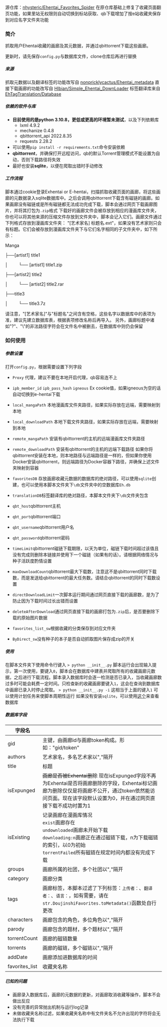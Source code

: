 源仓库：[nhysteric/Ehentai_Favorites_Spider](https://github.com/nhysteric/Ehentai_Favorites_Spider)
在原仓库基础上修复了收藏页面翻页功能，如果里站无权限则自动切换到标站获取、qb下载增加了按e站收藏夹保存到对应名字文件夹功能
### 简介

抓取用户Ehentai收藏的画廊及其元数据，并通过qbittorrent下载这些画廊。

更新时，请先保存```config.py```与数据库文件，clone仓库后再进行替换


##### 来源

抓取元数据以及翻译标签的功能改写自 [nonpricklycactus/Ehentai_metadata](https://github.com/nonpricklycactus/Ehentai_metadata)
直接下载画廊的功能改写自 [HIbian/Simple_Ehentai_DownLoader](https://github.com/HIbian/Simple_Ehentai_DownLoader)
标签翻译库来自 [EhTagTranslation/Database](https://github.com/EhTagTranslation/Database)

##### 依赖的软件与库

* **目前使用的是python 3.10.8，更低或更高的环境暂未测试**，以及下列依赖库
  * lxml 4.9.2
  * mechanize 0.4.8
  * qbittorrent_api 2022.8.35
  * requests 2.28.2
* 可以使用`pip install -r requirements.txt`命令安装依赖
* **qbittorrent**，并确保打开远程访问，qb的默认Torrent管理模式不能设置为自动，否则下载路径将失效
* 最好也安装**sqlite**，以便在爬取出错时手动修改

##### 工作流程

脚本通过cookie登录Exhentai or E-hentai，扫描抓取收藏页面的画廊，将这些画廊的元数据录入sqlite数据库中。之后会调用qbittorrent下载含有磁链的画廊。如果画廊没有磁链或是所有磁链都无法成功完成下载，脚本会通过网页下载画廊图片，并将其打包为``.zip``格式
下载好的画廊文件会被存放到相应的漫画库文件夹，你也可以将其他来源的压缩文件存放到文件夹中，脚本会记入它们。画廊文件通过下列格式存放到漫画库文件夹：
"[艺术家名] 标题名.ext"，如果没有艺术家则只会有标题。它们会被存放到漫画库文件夹下与它们名字相同的子文件夹中，如下所示：

Manga

├──[artist1] title1

│&ensp;&ensp;&ensp;&ensp;&ensp;└── [artist1] title1.zip

├──[artist2] title2

│&ensp;&ensp;&ensp;&ensp;&ensp;└── [artist2] title2.rar

├──title3

│&ensp;&ensp;&ensp;&ensp;&ensp;└── title3.7z


请注意，"[艺术家名]"与"标题名"之间含有空格，这些名字以数据库中的表项为准，建议先建立数据库表，根据表项修改名称后再导入。
另外，画廊标题中诸如"?"、"\\"的非法路径字符会在文件名中被删去，在数据库中则仍会保留

### 如何使用

##### 参数设置

打开`config.py`，根据需要设置下列字段

* `Proxy` 代理，建议不要在本地开启代理，qb容易连不上
* `ipb_member_id` `ipb_pass_hash` `igneous` Ex cookie值，如果igneous为空的话自动切换到e-hentai下载
  
* `local_mangaPath` 本地漫画库文件夹路径，如果实际存放在远端，需要映射到本地
* `local_downloadPath` 本地下载文件夹路径，如果实际存放在远端，需要映射到本地
* `remote_mangaPath` 安装有qbittorrent的主机的远端漫画库文件夹路径
* `remote_downloadPath` 安装有qbittorrent的主机的远端下载路径
  如果你将qbittorrent安装在本地，则本地路径与远端路径是一样的，但如果你使用Docker安装qbittorrent，则远端路径为Docker容器下路径，并确保上述文件夹映射到容器
* `favoritesDB` 存放画廊收藏元数据的数据库的绝对路径，可以使用`sqlite`创建，也可以使用本脚本文件夹下``\db``文件夹中的空数据库``Eh.db``
* `translationDB`标签翻译库的绝对路径，本脚本文件夹下``\db``文件夹包含
* `qbt_host`qbittorrent主机
* `qbt_port`qbittorrent端口
* `qbt_username`qbittorrent用户名
* `qbt_password`qbittorrent密码
* `timeLimit`qbittorrent磁链下载期限，以天为单位，磁链下载时间超过该值且没有完成则删除本链接并使用下一个磁链（如果有的话）。请根据网络情况与种子活跃度酌情设置
* `maxDownloadCount`qbittorrent最大下载数，注意这不是qbittorrent同时下载数，而是发送给qbittorrent的最大任务数。请结合qbittorrent的同时下载数设置
* `directDownloadLimit`一次脚本运行期间通过网页直接下载的画廊数，是为了防止因为下载时间过长出错而设置
* `deleteAfterDownload`通过网页直接下载的画廊打包为``.zip``后，是否要删除下载的原始图片数据
* `favorites_list_sw`根据收藏的分类保存到对应文件夹
* `ByDirect_sw`没有种子的本子是否自动抓取图片保存成zip的开关
##### 使用

在脚本文件夹下使用命令行键入
```> python __init__.py```
脚本运行会出现输入提示，第一次使用，要键入```0```，脚本会在数据库中建表并爬取所有的收藏画廊元数据，之后进行下载流程。脚本录入数据库时会逐一检测是否已录入，当收藏画廊数过多时可能会耗费一定时间。只检查新的收藏画廊要键入```1```，这会在查询到数据库中画廊已录入时停止爬取。
```> python __init__.py -i``` 这相当于上面的键入```1```
可以使用计划任务来使脚本周期性运行
如果没有安装```sqlite```，可以使用[这个](https://inloop.github.io/sqlite-viewer/)来查看数据库

##### 数据库字段

| 字段名 |  |
|  ----  | ----  |
| gid |主键，由画廊id与画廊token构成。形如："gid/token"
|authors|艺术家名，多名艺术家以","隔开
|title|标题
|isExpunged|~~画廊是否被Exhentai删除~~ 现在isExpunged字段不再为Exhentai是否将画廊删除的字段，Exhentai标记画廊为删除仅仅是将画廊不公开，通过token依然能访问页面。现在该字段默认设置为0，并在通过网页直接下载不成功时置为1
|isExisting|记录画廊在漫画库情况<br>```exist```画廊存在<br>```undownloaded```画廊未开始下载<br>```downloading:n```画廊正在通过磁链下载，n为下载磁链的索引，以0为初始<br>```torrentFailed```所有磁链在规定时间内都没有完成下载
|groups|画廊所属的社团，多个社团以","隔开
|category|画廊分类
|tags|画廊标签，本脚本过滤了下列标签：```上传者：```、```翻译者：```、```语言：```，如有需要，请在```str.DoujinshiFavorites.toMetadata()```函数处自行更改
|characters|画廊包含的角色，多位角色以","隔开
|parody|画廊包含的题材，多个题材以","隔开
|torrentCount|画廊的磁链数量
|torrents|画廊的磁链，多个磁链以","隔开
|addDate|画廊添加进数据库的时间
|favorites_list|收藏夹名称

##### 已知的问题

* 画廊录入数据库后，画廊的元数据的更新，对画廊取消收藏等操作，脚本不会做出反应
* 没有完善的异常抛出机制与运行log记录
* 未做收藏夹名称过滤，如果收藏夹名称中有文件夹名不允许出现的字符将会无法执行下载
